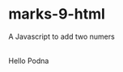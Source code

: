 # marks-9-html
A Javascript to add two numers
<!DOCTYPE html>
<html lang="en">
  <head>
    <title>A Javascript to add two numbers.</title>
  </head>
  <body><br>
    Hello Podna<br>
    <script><br>
      var num1 = 999;<br>
      var num2 = 999;<br>
      var num3 = (num1 + num2);<br>
      print("Num1 " + num1 + " Num2 " + num2);<br>
      print("Num3 " + num3);<br>
      <script></body></html>
